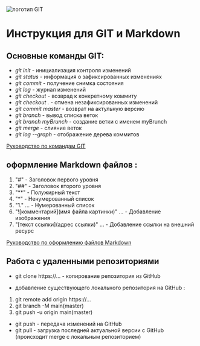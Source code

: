 ![логотип GIT](git_head.jpg)

# Инструкция для GIT и Markdown

## Основные команды GIT:
* *git init* - инициализация контроля изменений
* *git status* - информация о зафиксированных изменениях
* *git commit* - получение снимка состояния
* *git log* - журнал изменений
* *git checkout* - возврад к конкретному коммиту
* *git checkout .* - отмена незафиксированных изменений
* *git commit master* - возврат на актульную версию
* *git branch* - вывод списка веток
* *git branch myBrunch* - создание ветки с именем myBrunch
* *git merge* - слияние веток
* *git log --graph* - отображение дерева коммитов

[Руководство по командам GIT](https://git-scm.com/book/ru/v2/%D0%9F%D1%80%D0%B8%D0%BB%D0%BE%D0%B6%D0%B5%D0%BD%D0%B8%D0%B5-C%3A-%D0%9A%D0%BE%D0%BC%D0%B0%D0%BD%D0%B4%D1%8B-Git-%D0%9E%D1%81%D0%BD%D0%BE%D0%B2%D0%BD%D1%8B%D0%B5-%D0%BA%D0%BE%D0%BC%D0%B0%D0%BD%D0%B4%D1%8B)

## оформление Markdown файлов :

1. "#" - Заголовок первого уровня
2. "##" - Заголовок второго уровня
3. "**" - Полужирный текст
4. "*" - Ненумерованный список
5. "1." ... - Нумерованный список
6. "![комментарий](имя файла картинки)" ... - Добавление изображения
7. "[текст ссылки](адрес ссылки)" ... - Добавление ссылки на внешний ресурс

[Руководство по оформлению файлов Markdown](https://gist.github.com/Jekins/2bf2d0638163f1294637)

## Работа с удаленными репозиториями
* git clone https://... - копирование репозитория из GitHub

* добавление существующего локального репозитория на GitHub :
1. git remote add origin https://...
2. git branch -M main(master)
3. git push -u origin main(master)

* git push - передача изменений на GitHub
* git pull - загрузка последней актуальной версии с GitHub (происходит merge с локальным репозиторием)